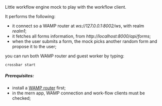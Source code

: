 Little workflow engine mock to play with the workflow client.

It performs the following:
- it connect so a WAMP router at *ws://127.0.0.1:8002/ws*, with realm *realm1*;
- it fetches all forms information, from *http://localhost:8000/api/forms*;
- when the user submits a form, the mock picks another random form and propose it to the user;

you can run both WAMP router and guest worker by typing:
```
crossbar start
```

##### Prerequisites:
- install a [WAMP router](http://crossbar.io/) first;
- in the mern app, WAMP connection and work-flow clients must be checked;
